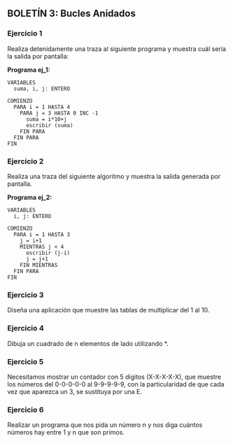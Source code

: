 ## BOLETÍN 3: Bucles Anidados

### Ejercicio 1
Realiza detenidamente una traza al siguiente programa y muestra cuál sería la salida por pantalla:

**Programa ej_1:**
```
VARIABLES
  suma, i, j: ENTERO

COMIENZO
  PARA i = 1 HASTA 4
    PARA j = 3 HASTA 0 INC -1
      suma = i*10+j
      escribir (suma)
    FIN PARA
  FIN PARA
FIN
```

### Ejercicio 2
Realiza una traza del siguiente algoritmo y muestra la salida generada por pantalla.

**Programa ej_2:**
```
VARIABLES
  i, j: ENTERO

COMIENZO
  PARA i = 1 HASTA 3
    j = i+1
    MIENTRAS j < 4
      escribir (j-i)
      j = j+1
    FIN MIENTRAS
  FIN PARA
FIN
```
### Ejercicio 3
Diseña una aplicación que muestre las tablas de multiplicar del 1 al 10.

### Ejercicio 4
Dibuja un cuadrado de n elementos de lado utilizando *.

### Ejercicio 5
Necesitamos mostrar un contador con 5 dígitos (X-X-X-X-X), que muestre los números del 0-0-0-0-0 al 9-9-9-9-9, con la particularidad de que cada vez que aparezca un 3, se sustituya por una E.

### Ejercicio 6
Realizar un programa que nos pida un número n y nos diga cuántos números hay entre 1 y n que son primos.